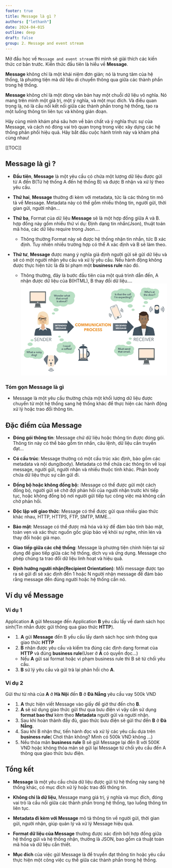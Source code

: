 ```yaml
---
footer: true
title: Message là gì ?
authors: ["lethanh"]
date: 2024-04-015
outline: deep
draft: false
group: 2. Message and event stream
---
```


Mở đầu học về `Message and event stream` thì mình sẽ giải thích các kiến thức cơ bản trước. Kiến thức đầu tiên là hiểu về **Message**.

**Message** không chỉ là một khái niệm đơn giản; nó là trung tâm của hệ thống, là phương tiện mà dữ liệu di chuyển thông qua giữa các thành phần trong hệ thống.

**Message** không chỉ là một dòng văn bản hay một chuỗi dữ liệu vô nghĩa. Nó mang trên mình một giá trị, một ý nghĩa, và một mục đích. Và điều quan trọng là, nó là cầu nối kết nối giữa các thành phần trong hệ thống, tạo ra một luồng thông tin liên tục và không gián đoạn.

Hãy cùng mình khám phá sâu hơn về bản chất và ý nghĩa thực sự của Message, và cách nó đóng vai trò quan trọng trong việc xây dựng các hệ thống phân phối hiệu quả. Hãy bắt đầu cuộc hành trình này và khám phá cùng nhau!

[[TOC]]

## Message là gì ?
- **Đầu tiên**, **Message** là một yêu cầu có chứa một lượng dữ liệu được gửi từ A đến B(Từ hệ thống A đến hệ thống B) và được B nhận và xử lý theo yêu cầu.

- **Thứ hai**, **Message** thường đi kèm với metadata, tức là các thông tin mô tả về Message. Metadata này có thể gồm nhiều thông tin, người gửi, thời gian gửi, người nhận...

- **Thứ ba**, Format của dữ liệu **Message** sẽ là một hợp đồng giữa A và B. hợp đồng này gồm nhiều thứ ví dụ: Định dạng tin nhắn(Json), thuật toán mã hóa, các dữ liệu require trong Json....
  - Thông thường Format này sẽ được hệ thống nhận tin nhắn, tức B xác định. Tuy nhiên nhiều trường hợp có thể A xác định và B sẽ làm theo.

- **Thứ tư**, **Message** được mang ý nghĩa giả định người gửi sẽ gửi dữ liệu và sẽ có một người nhận yêu cầu và xử lý yêu cầu. Nếu hành động không được thực hiện tức là đã bi phạm một **business rule** nào đó.
  - Thông thường, đây là bước đầu tiên của một quá trình dẫn đến, A nhận được dữ liệu của B(HTML), B thay đổi dữ liệu....
    ![Image](2024-04-15-message-la-gi/1.jpg)
  
### **Tóm gọn Message là gì**
- Message là một yêu cầu thường chứa một khối lượng dữ liệu được chuyển từ một hệ thống sang hệ thống khác để thực hiện các hành động xử lý hoặc trao đổi thông tin. 

## Đặc điểm của Message
- **Đóng gói thông tin**: Message chứ dữ liệu hoặc thông tin được đóng gói. Thông tin này có thể bảo gồm tin nhắn, câu lệnh, dữ liệu cần truyền đạt...

- **Có cấu trúc**: Message thường có một cấu trúc xác định, bảo gồm các metadata và nội dung(body). Metadata có thể chứa các thông tin về loại message, người gửi, người nhận và nhiều thuộc tính khác. Phần body chứa dữ liệu thực sự cần gửi đi.

- **Đồng bộ hoặc không đồng bộ:** :Message có thể được gửi một cách đồng bộ, người gửi sẽ chờ đợi phản hồi của người nhận trước khi tiếp tục, hoặc không đồng bộ nơi người gửi tiếp tục công việc mà không cần chờ phản hồi.

- **Độc lập với giao thức**: Message có thể được gửi qua nhiều giao thức khác nhau, HTTP, HTTPS, FTP, SMTP, MIME...

- **Bảo mật**: Message có thể được mã hóa và ký để đảm bảo tính bảo mật, toàn vẹn và xác thực nguồn gốc giúp bảo vệ khỏi sự nghe, nhìn lén và thay đổi hoặc giả mạo.

- **Giao tiếp giữa các chệ thống**: Message là phương tiện chính hiện tại sử dụng để giao tiếp giữa các hệ thống, dịch vụ và ứng dụng. Message cho phép chúng ta trao đổi dữ liệu linh hoạt và hiệu quả.

- **Định hướng người nhận(Recipient Orientation)**: Mỗi message được tạo ra sẽ gửi đi sẽ xác định đến 1 hoặc N người nhận message để đảm bảo rằng message đến đúng người hoặc hệ thống cần nó.

## Ví dụ về Message
### **Ví dụ 1**
Application **A** gửi Message đến Application **B** yêu cầu lấy về danh sách học sinh(Tin nhắn được gửi thông qua giao thức **HTTP**).
  - 1. **A** gửi **Message** đến B yều cầu lấy danh sách học sinh thông qua giao thức **HTTP**
  - 2. **B** nhận được yêu cầu và kiểm tra đúng các định dạng format của **HTTP** và đúng **business rule**(User ở **A** có quyền đọc...)
    - Nếu **A** gửi sai format hoặc vi phạm business rule thì B sẽ từ chối yêu cầu.
  - 3. **B** sử lý yêu cầu và gửi trả lại phản hồi cho **A**.

### **Ví dụ 2**
Gửi thư từ nhà của **A** ở **Hà Nội** đến **B** ở **Đà Nẵng** yêu cầu vay 500k VND
  - 1. **A** thực hiện viết Message vào giấy để giở thư đến cho **B**.

  - 2. **A** sẽ sử dụng giao thức gửi thư qua bưu điện vì vậy cần sử dụng **format bao thư** kèm theo **Metadata** người gửi và người nhận.

  - 3. Sau khi hoàn thành đầy đủ, giao thức bưu điện sẽ gửi thư đến **B** ở **Đà Nẵng**.

  - 4. Sau khi B nhận thư, tiến hành đọc và xử lý các yêu cầu dựa trên **business rule**( Chơi thân không? Mình có 500k VND không ...)

  - 5. Nếu thỏa mãn **business rule** B sẽ gửi Message lại đến B với 500K VND họặc không thỏa mãn sẽ gửi lại Message từ chối yêu cầu đến A thông qua giao thức bưu điện.

## Tổng kết
- **Message** là một yêu cầu chứa dữ liệu được gửi từ hệ thống này sang hệ thống khác, có mục đích xử lý hoặc trao đổi thông tin.

- **Không chỉ là dữ liệu**, Message mang giá trị, ý nghĩa và mục đích, đóng vai trò là cầu nối giữa các thành phần trong hệ thống, tạo luồng thông tin liên tục.

- **Metadata đi kèm với Message** mô tả thông tin về người gửi, thời gian gửi, người nhận, giúp quản lý và xử lý Message hiệu quả.

- **Format dữ liệu của Message** thường được xác định bởi hợp đồng giữa hệ thống gửi và hệ thống nhận, thường là JSON, bao gồm cả thuật toán mã hóa và dữ liệu cần thiết.

- **Mục đích** của việc gửi Message là để truyền đạt thông tin hoặc yêu cầu thực hiện một công việc cụ thể giữa các thành phần trong hệ thống.
